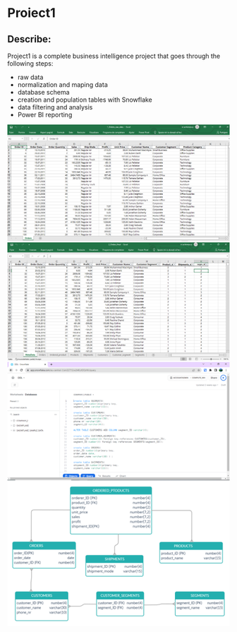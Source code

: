 # Proiect1

## Describe:

Project1 is a complete business intelligence project that goes through the following steps: 
* raw data
* normalization and maping data
* database schema
* creation and population tables with Snowflake
* data filtering and analysis
* Power BI reporting

![Raw Data](https://github.com/Irinel01/Proiect1/blob/main/10_Raw_data.PNG)
![Normalization](https://github.com/Irinel01/Proiect1/blob/main/11_Normalization.PNG)
![Creating tables](https://github.com/Irinel01/Proiect1/blob/main/12_Defining_and_creating_tables.PNG)
![Schema](https://github.com/Irinel01/Proiect1/blob/main/03_Schema_1.jpg)

